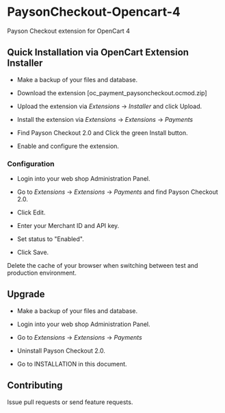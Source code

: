 # PaysonCheckout-Opencart-4
Payson Checkout extension for OpenCart 4

## Quick Installation via OpenCart Extension Installer

* Make a backup of your files and database.

* Download the extension [oc_payment_paysoncheckout.ocmod.zip]

* Upload the extension via _Extensions_ -> _Installer_ and click Upload.

* Install the extension via _Extensions_ -> _Extensions_ -> _Payments_

* Find Payson Checkout 2.0 and Click the green Install button.

* Enable and configure the extension.


### Configuration

* Login into your web shop Administration Panel.

* Go to _Extensions_ -> _Extensions_ -> _Payments_ and find Payson Checkout 2.0.

* Click Edit.

* Enter your Merchant ID and API key.

* Set status to "Enabled".

* Click Save.

Delete the cache of your browser when switching between test and production environment.


## Upgrade

* Make a backup of your files and database.

* Login into your web shop Administration Panel.

* Go to _Extensions_ -> _Extensions_ -> _Payments_

* Uninstall Payson Checkout 2.0.

* Go to INSTALLATION in this document.



## Contributing

Issue pull requests or send feature requests.
